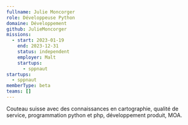 ```yaml
---
fullname: Julie Moncorger
role: Développeuse Python
domaine: Développement
github: JulieMoncorger
missions:
  - start: 2023-01-19
    end: 2023-12-31
    status: independent
    employer: Malt
    startups:
      - sppnaut
startups:
  - sppnaut
memberType: beta
teams: []
---
```

Couteau suisse avec des connaissances en cartographie, qualité de service, programmation python et php, développement produit, MOA.